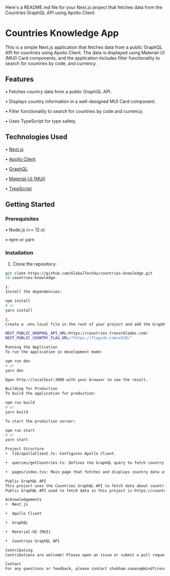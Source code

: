 Here's a README.md file for your Next.js project that fetches data from the Countries GraphQL API using Apollo Client:

# Countries Knowledge App

This is a simple Next.js application that fetches data from a public GraphQL API for countries using Apollo Client. The data is displayed using Material-UI (MUI) Card components, and the application includes filter functionality to search for countries by code, and currency.

## Features

• Fetches country data from a public GraphQL API.

• Displays country information in a well-designed MUI Card component.

• Filter functionality to search for countries by code and currency.

• Uses TypeScript for type safety.

## Technologies Used

• [Next.js](https://nextjs.org/)

• [Apollo Client](https://www.apollographql.com/docs/react/)

• [GraphQL](https://graphql.org/)

• [Material-UI (MUI)](https://mui.com/)

• [TypeScript](https://www.typescriptlang.org/)

## Getting Started

### Prerequisites

• Node.js (>= 12.x)

• npm or yarn

### Installation

1. Clone the repository:

```bash
git clone https://github.com/GlobalTech4u/countries-knowledge.git
cd countries-knowledge

1.
Install the dependencies:

npm install
# or
yarn install

1.
Create a .env.local file in the root of your project and add the GraphQL API URL along with flag url:

NEXT_PUBLIC_GRAPHQL_API_URL=https://countries.trevorblades.com/
NEXT_PUBLIC_COUNTRY_FLAG_URL="https://flagcdn.com/w320/"

Running the Application
To run the application in development mode:

npm run dev
# or
yarn dev

Open http://localhost:3000 with your browser to see the result.

Building for Production
To build the application for production:

npm run build
# or
yarn build

To start the production server:

npm run start
# or
yarn start

Project Structure
•  lib/apolloClient.ts: Configures Apollo Client.

•  queries/getCountries.ts: Defines the GraphQL query to fetch country data.

•  pages/index.tsx: Main page that fetches and displays country data using MUI Card components.

Public GraphQL API
This project uses the Countries GraphQL API to fetch data about countries. The API provides information such as country code, name, capital, continent, languages, phone code, and currency.
Public GraphQL API used to fetch data in this project is https://countries.trevorblades.com/

Acknowledgements
•  Next.js

•  Apollo Client

•  GraphQL

•  Material-UI (MUI)

•  Countries GraphQL API

Contributing
Contributions are welcome! Please open an issue or submit a pull request for any improvements or bug fixes.

Contact
For any questions or feedback, please contact shubham.saxena@mindfiresolutions.com
```
